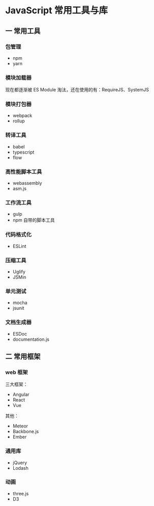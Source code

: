 # JavaScript 常用工具与库

## 一 常用工具

### 包管理

- npm
- yarn

### 模块加载器

现在都逐渐被 ES Module 淘汰，还在使用的有：RequireJS、SystemJS

### 模块打包器

- webpack
- rollup

### 转译工具

- babel
- typescript
- flow

### 高性能脚本工具

- webassembly
- asm.js

### 工作流工具

- gulp
- npm 自带的脚本工具

### 代码格式化

- ESLint

### 压缩工具

- Uglify
- JSMin

### 单元测试

- mocha
- jsunit

### 文档生成器

- ESDoc
- documentation.js

## 二 常用框架

### web 框架

三大框架：

- Angular
- React
- Vue

其他：

- Meteor
- Backbone.js
- Ember

### 通用库

- jQuery
- Lodash

### 动画

- three.js
- D3
